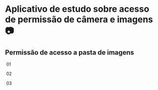 # Aplicativo de estudo sobre acesso de permissão de câmera e imagens :camera:

## Permissão de acesso a pasta de imagens

<tr>

​	<td>01</td>

​	<td>02</td>

​	<td>03</td>

</tr>





